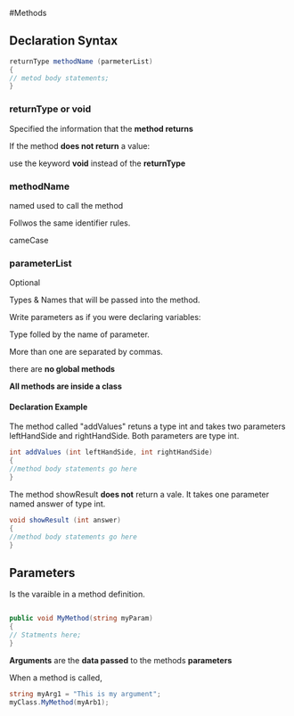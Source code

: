 #Methods

## Declaration Syntax

```C#
returnType methodName (parmeterList)
{
// metod body statements;
}
```

### returnType or void

Specified the information that the **method returns**

If the method **does not return** a value:

use the keyword **void** instead of the **returnType**

### methodName

named used to call the method

Follwos the same identifier rules.

cameCase

### parameterList

Optional

Types & Names that will be passed into the method.

Write parameters as if you were declaring variables:

Type folled by the name of parameter.

More than one are separated by commas.

there are **no global methods**

**All methods are inside a class**

#### Declaration Example

The method called "addValues" retuns a type int and takes two parameters leftHandSide and rightHandSide.
Both parameters are type int.

```C#
int addValues (int leftHandSide, int rightHandSide)
{
//method body statements go here
}
```

The method showResult **does not** return a vale. 
It takes one parameter named answer of type int.
```C#
void showResult (int answer)
{
//method body statements go here
}
```


## Parameters

Is the varaible in a method definition.

```C#

public void MyMethod(string myParam)
{
// Statments here;
}

```

**Arguments** are the **data passed** to the methods **parameters**


When a method is called, 
```C#
string myArg1 = "This is my argument";
myClass.MyMethod(myArb1);
```
